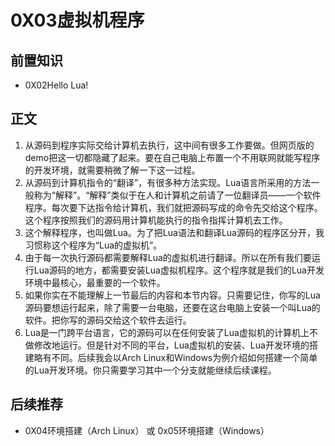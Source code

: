 # 0X03虚拟机程序
## 前置知识
* 0X02Hello Lua!
## 正文
1. 从源码到程序实际交给计算机去执行，这中间有很多工作要做。但网页版的demo把这一切都隐藏了起来。要在自己电脑上布置一个不用联网就能写程序的开发环境，就需要稍微了解一下这一过程。
2. 从源码到计算机指令的“翻译”，有很多种方法实现。Lua语言所采用的方法一般称为“解释”。“解释”类似于在人和计算机之前请了一位翻译员——一个软件程序。每次要下达指令给计算机，我们就把源码写成的命令先交给这个程序。这个程序按照我们的源码用计算机能执行的指令指挥计算机去工作。
3. 这个解释程序，也叫做Lua。为了把Lua语法和翻译Lua源码的程序区分开，我习惯称这个程序为“Lua的虚拟机”。
4. 由于每一次执行源码都需要解释Lua的虚拟机进行翻译。所以在所有我们要运行Lua源码的地方，都需要安装Lua虚拟机程序。这个程序就是我们的Lua开发环境中最核心，最重要的一个软件。
5. 如果你实在不能理解上一节最后的内容和本节内容。只需要记住，你写的Lua源码要想运行起来，除了需要一台电脑，还要在这台电脑上安装一个叫Lua的软件。把你写的源码交给这个软件去运行。
6. Lua是一门跨平台语言，它的源码可以在任何安装了Lua虚拟机的计算机上不做修改地运行。但是针对不同的平台，Lua虚拟机的安装、Lua开发环境的搭建略有不同。后续我会以Arch Linux和Windows为例介绍如何搭建一个简单的Lua开发环境。你只需要学习其中一个分支就能继续后续课程。
## 后续推荐
* 0X04环境搭建（Arch Linux） 或 0x05环境搭建（Windows）